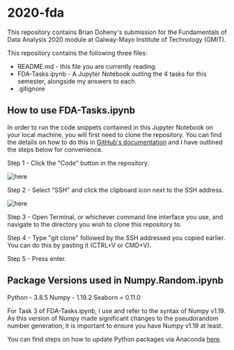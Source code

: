 # 2020-fda

This repository contains Brian Doheny's submission for the Fundamentals of Data Analysis 2020 module at Galway-Mayo Institute of Technology (GMIT).

This repository contains the following three files:
* README.md - this file you are currently reading.
* FDA-Tasks.ipynb - A Jupyter Notebook outling the 4 tasks for this semester, alongside my answers to each.
* .gitignore

## How to use FDA-Tasks.ipynb

In order to run the code snippets contained in this Jupyter Notebook on your local machine, you will first need to clone the repository. You can find the details on how to do this in [GitHub's documentation](https://docs.github.com/en/free-pro-team@latest/github/creating-cloning-and-archiving-repositories/cloning-a-repository) and I have outlined the steps below for convenience.

Step 1 - Click the "Code" button in the repository.

![here](https://screenshot.click/06_28-dbw7y-mwa1g.jpg)

Step 2 - Select "SSH" and click the clipboard icon next to the SSH address.

![here](https://screenshot.click/06_29-utrw7-1qrh7.jpg)

Step 3 - Open Terminal, or whichever command line interface you use, and navigate to the directory you wish to clone this repository to.

Step 4 - Type "git clone" followed by the SSH addressed you copied earlier. You can do this by pasting it (CTRL+V or CMD+V).

Step 5 - Press enter.

## Package Versions used in Numpy.Random.ipynb

Python - 3.8.5
Numpy - 1.19.2
Seaborn = 0.11.0

For Task 3 of FDA-Tasks.ipynb, I use and refer to the syntax of Numpy v1.19. As this version of Numpy made significant changes to the pseudorandom number generation, it is important to ensure you have Numpy v1.19 at least.

You can find steps on how to update Python packages via Anaconda [here](https://docs.conda.io/projects/conda/en/latest/user-guide/tasks/manage-pkgs.html#updating-packages).

